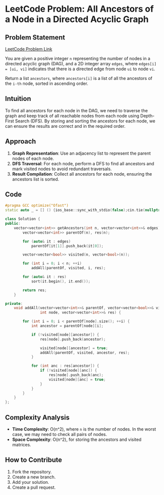 # LeetCode Problem: All Ancestors of a Node in a Directed Acyclic Graph

## Problem Statement

[LeetCode Problem Link](https://leetcode.com/problems/all-ancestors-of-a-node-in-a-directed-acyclic-graph/)

You are given a positive integer `n` representing the number of nodes in a directed acyclic graph (DAG), and a 2D integer array `edges`, where `edges[i] = [ui, vi]` indicates that there is a directed edge from node `ui` to node `vi`.

Return a list `ancestors`, where `ancestors[i]` is a list of all the ancestors of the `i-th` node, sorted in ascending order.

## Intuition

To find all ancestors for each node in the DAG, we need to traverse the graph and keep track of all reachable nodes from each node using Depth-First Search (DFS). By storing and sorting the ancestors for each node, we can ensure the results are correct and in the required order.

## Approach

1. **Graph Representation**: Use an adjacency list to represent the parent nodes of each node.
2. **DFS Traversal**: For each node, perform a DFS to find all ancestors and mark visited nodes to avoid redundant traversals.
3. **Result Compilation**: Collect all ancestors for each node, ensuring the ancestors list is sorted.

## Code

```cpp
#pragma GCC optimize("Ofast")
static auto _ = [] () {ios_base::sync_with_stdio(false);cin.tie(nullptr);cout.tie(nullptr);return 0;}();

class Solution {
public:
    vector<vector<int>> getAncestors(int n, vector<vector<int>>& edges) {
        vector<vector<int>> parentOf(n), res(n);

        for (auto& it : edges)
            parentOf[it[1]].push_back(it[0]);

        vector<vector<bool>> visited(n, vector<bool>(n));

        for (int i = 0; i < n; ++i)
            addAll(parentOf, visited, i, res);

        for (auto& it : res)
            sort(it.begin(), it.end());

        return res;
    }

private:
    void addAll(vector<vector<int>>& parentOf, vector<vector<bool>>& visited,
                int node, vector<vector<int>>& res) {

        for (int i = 0; i < parentOf[node].size(); ++i) {
            int ancestor = parentOf[node][i];

            if (!visited[node][ancestor]) {
                res[node].push_back(ancestor);

                visited[node][ancestor] = true;
                addAll(parentOf, visited, ancestor, res);
            }

            for (int anc : res[ancestor]) {
                if (!visited[node][anc]) {
                    res[node].push_back(anc);
                    visited[node][anc] = true;
                }
            }
        }
    }
};
```

## Complexity Analysis

- **Time Complexity**: O(n^2), where `n` is the number of nodes. In the worst case, we may need to check all pairs of nodes.
- **Space Complexity**: O(n^2), for storing the ancestors and visited matrices.

## How to Contribute

1. Fork the repository.
2. Create a new branch.
3. Add your solution.
4. Create a pull request.